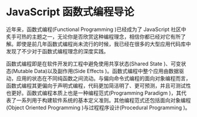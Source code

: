 

# JavaScript 函数式编程导论

近年来，函数式编程(Functional Programming )已经成为了 JavaScript 社区中炙手可热的主题之一，无论你是否欣赏这种编程理念，相信你都已经对它有所了解。即使是前几年函数式编程尚未流行的时候，我已经在很多的大型应用代码库中发现了不少对于函数式编程理念的深度实践。

函数式编程即是在软件开发的工程中避免使用共享状态(Shared State )、可变状态(Mutable Data)以及副作用(Side Effects )。函数式编程中整个应用由数据驱动，应用的状态在不同纯函数之间流动。与偏向命令式编程的面向对象编程而言，函数式编程其更偏向于声明式编程，代码更加简洁明了、更可预测，并且可测试性也更好。函数式编程本质上也是一种编程范式(Programming Paradigm )，其代表了一系列用于构建软件系统的基本定义准则。其他编程范式还包括面向对象编程(Object Oriented Programming )与过程程序设计(Procedural Programming )。
